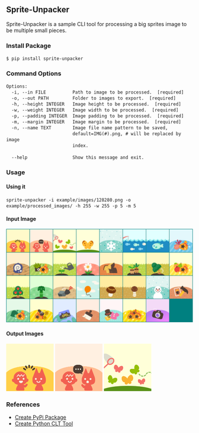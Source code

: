 ## Sprite-Unpacker
Sprite-Unpacker is a sample CLI tool for processing a big sprites image to be multiple small pieces. 

### Install Package
```
$ pip install sprite-unpacker
```
### Command Options
```
Options:
  -i, --in FILE          Path to image to be processed.  [required]
  -o, --out PATH         Folder to images to export.  [required]
  -h, --height INTEGER   Image height to be processed.  [required]
  -w, --weight INTEGER   Image width to be processed.  [required]
  -p, --padding INTEGER  Image padding to be processed.  [required]
  -m, --margin INTEGER   Image margin to be processed.  [required]
  -n, --name TEXT        Image file name pattern to be saved,
                         default=IMG(#).png, # will be replaced by image
                         index.

  --help                 Show this message and exit.
```
### Usage
#### Using it
```
sprite-unpacker -i example/images/128280.png -o example/processed_images/ -h 255 -w 255 -p 5 -m 5 
```
#### Input Image
![Image of Input Image](example/images/sprite_sample.png)

#### Output Images
<img src="example/processed_images/IMG(1).png" width="128" height="128">
<img src="example/processed_images/IMG(2).png" width="128" height="128">
<img src="example/processed_images/IMG(3).png" width="128" height="128">

### References
* [Create PyPi Package](https://medium.com/@joel.barmettler/how-to-upload-your-python-package-to-pypi-65edc5fe9c56)
* [Create Python CLT Tool](https://towardsdatascience.com/how-to-write-python-command-line-interfaces-like-a-pro-f782450caf0d)